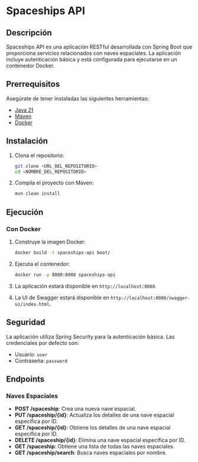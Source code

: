 # Spaceships API

## Descripción
Spaceships API es una aplicación RESTful desarrollada con Spring Boot que proporciona servicios relacionados con naves espaciales. La aplicación incluye autenticación básica y está configurada para ejecutarse en un contenedor Docker.

## Prerrequisitos
Asegúrate de tener instaladas las siguientes herramientas:
- [Java 21](https://www.oracle.com/java/technologies/javase-jdk21-downloads.html)
- [Maven](https://maven.apache.org/install.html)
- [Docker](https://docs.docker.com/get-docker/)

## Instalación

1. Clona el repositorio:
    ```sh
    git clone <URL_DEL_REPOSITORIO>
    cd <NOMBRE_DEL_REPOSITORIO>
    ```

2. Compila el proyecto con Maven:
    ```sh
    mvn clean install
    ```

## Ejecución

### Con Docker

1. Construye la imagen Docker:
    ```sh
    docker build -t spaceships-api boot/
    ```

2. Ejecuta el contenedor:
    ```sh
    docker run -p 8080:8080 spaceships-api
    ```

3. La aplicación estará disponible en `http://localhost:8080`.

3. La UI de Swagger estará disponible en `http://localhost:8080/swagger-ui/index.html`.

## Seguridad
La aplicación utiliza Spring Security para la autenticación básica. Las credenciales por defecto son:
- Usuario: `user`
- Contraseña: `password`

## Endpoints

### Naves Espaciales
- **POST /spaceship**: Crea una nueva nave espacial.
- **PUT /spaceship/{id}**: Actualiza los detalles de una nave espacial específica por ID.
- **GET /spaceship/{id}**: Obtiene los detalles de una nave espacial específica por ID.
- **DELETE /spaceship/{id}**: Elimina una nave espacial específica por ID.
- **GET /spaceship**: Obtiene una lista de todas las naves espaciales.
- **GET /spaceship/search**: Busca naves espaciales por nombre.
